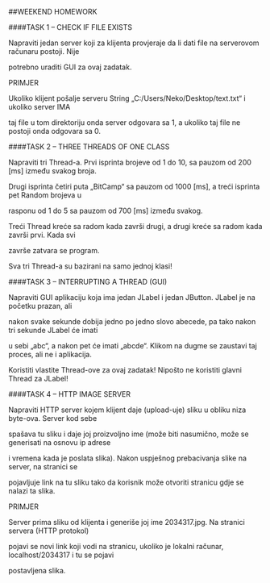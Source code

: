 ##WEEKEND HOMEWORK

####TASK 1 – CHECK IF FILE EXISTS

Napraviti jedan server koji za klijenta provjeraje da li dati file na serverovom računaru postoji. Nije 

potrebno uraditi GUI za ovaj zadatak.

PRIMJER

Ukoliko klijent pošalje serveru String „C:/Users/Neko/Desktop/text.txt“ i ukoliko server IMA 

taj file u tom direktoriju onda server odgovara sa 1, a ukoliko taj file ne postoji onda odgovara sa 0.

####TASK 2 – THREE THREADS OF ONE CLASS

Napraviti tri Thread-a. Prvi isprinta brojeve od 1 do 10, sa pauzom od 200 [ms] između svakog broja. 

Drugi isprinta četiri puta „BitCamp“ sa pauzom od 1000 [ms], a treći isprinta pet Random brojeva u 

rasponu od 1 do 5 sa pauzom od 700 [ms] između svakog.

Treći Thread kreće sa radom kada završi drugi, a drugi kreće sa radom kada završi prvi. Kada svi 

završe zatvara se program.

Sva tri Thread-a su bazirani na samo jednoj klasi!

####TASK 3 – INTERRUPTING A THREAD (GUI)

Napraviti GUI aplikaciju koja ima jedan JLabel i jedan JButton. JLabel je na početku prazan, ali 

nakon svake sekunde dobija jedno po jedno slovo abecede, pa tako nakon tri sekunde JLabel će imati 

u sebi „abc“, a nakon pet će imati „abcde“. Klikom na dugme se zaustavi taj proces, ali ne i aplikacija.

Koristiti vlastite Thread-ove za ovaj zadatak! Nipošto ne koristiti glavni Thread za JLabel!

####TASK 4 – HTTP IMAGE SERVER

Napraviti HTTP server kojem klijent daje (upload-uje) sliku u obliku niza byte-ova. Server kod sebe 

spašava tu sliku i daje joj proizvoljno ime (može biti nasumično, može se generisati na osnovu ip adrese 

i vremena kada je poslata slika). Nakon uspješnog prebacivanja slike na server, na stranici se 

pojavljuje link na tu sliku tako da korisnik može otvoriti stranicu gdje se nalazi ta slika.

PRIMJER

Server prima sliku od klijenta i generiše joj ime 2034317.jpg. Na stranici servera (HTTP protokol) 

pojavi se novi link koji vodi na stranicu, ukoliko je lokalni računar, localhost/2034317 i tu se pojavi 

postavljena slika.